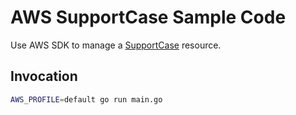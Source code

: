 # AWS SupportCase Sample Code

Use AWS SDK to manage a [SupportCase](https://docs.aws.amazon.com/awssupport/latest/user/about-support-api.html) resource.

## Invocation

```sh
AWS_PROFILE=default go run main.go
```
